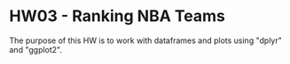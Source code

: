 # HW03 - Ranking NBA Teams

The purpose of this HW is to work with dataframes and plots using "dplyr" and "ggplot2".

